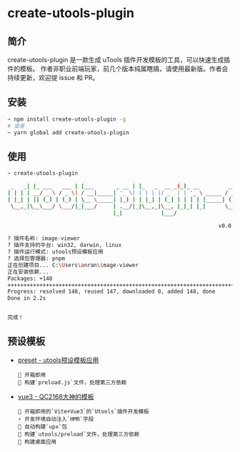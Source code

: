 # create-utools-plugin

## 简介

create-utools-plugin 是一款生成 uTools 插件开发模板的工具，可以快速生成插件的模板。
作者非职业前端玩家，前几个版本纯属瞎搞，请使用最新版。作者会持续更新，欢迎提 issue 和 PR。

## 安装

```bash
~ npm install create-utools-plugin -g
# 或者
~ yarn global add create-utools-plugin
```

## 使用

```bash
~ create-utools-plugin

 _   _| |_ ___   ___ | |___       _ __ | |_   _  __ _(_)_ __         ___| (_)
| | | | __/ _ \ / _ \| / __|_____| '_ \| | | | |/ _` | | '_ \ _____ / __| | |
| |_| | || (_) | (_) | \__ \_____| |_) | | |_| | (_| | | | | |_____| (__| | |
 \__,_|\__\___/ \___/|_|___/     | .__/|_|\__,_|\__, |_|_| |_|      \___|_|_|
                                 |_|            |___/

                                                                  v0.0.6

? 插件名称: image-viewer
? 插件支持的平台: win32, darwin, linux
? 插件运行模式: utools预设模板应用
? 选择包管理器: pnpm
正在创建项目... C:\Users\anran\image-viewer
正在安装依赖...
Packages: +148
++++++++++++++++++++++++++++++++++++++++++++++++++++++++++++++++++++++++++++++++++++++++++++++++++++++++++++++++++++++
Progress: resolved 148, reused 147, downloaded 0, added 148, done
Done in 2.2s


完成！
```

## 预设模板

- [preset - utools预设模板应用](https://u.tools/docs/developer/template.html#plugin-json-%E6%96%87%E4%BB%B6)

      🌈 开箱即用
      🧸 构建`preload.js`文件，处理第三方依赖

- [vue3 - QC2168大神的模板](https://github.com/QC2168/utools-plugin-template.git)

      🌈 开箱即用的`Vite+Vue3`的`Utools`插件开发模板
      ⚡ 开发环境自动注入`HMR`字段
      🦍 自动构建`upx`包
      🧸 构建`utools/preload`文件，处理第三方依赖
      🚀 构建桌面应用

